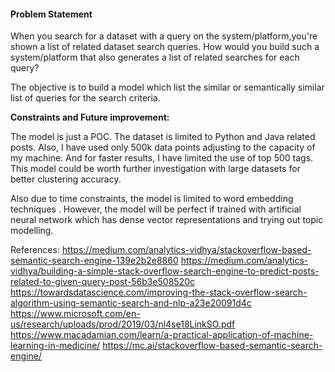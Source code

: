 <h4> Problem Statement </h4>
<p>
When you search for a dataset with a query on the system/platform,you're shown a list of related dataset search queries. How would you build such a system/platform that also generates a list of related searches for each query? 
</p>

The objective is to build a model which list the similar or semantically similar list of queries for the search criteria. 

**Constraints and Future improvement:**

The model is just a POC. The dataset is limited to Python and Java related posts. Also, I have used only 500k data points adjusting to the capacity of my machine. And for faster results, I have limited the use of top 500 tags. This model could be worth further investigation with large datasets for better clustering accuracy.

Also due to time constraints, the model is limited to word embedding techniques . However, the model will be perfect if trained with artificial neural network which has dense vector representations and trying out topic modelling.

 References:
 https://medium.com/analytics-vidhya/stackoverflow-based-semantic-search-engine-139e2b2e8860 
 https://medium.com/analytics-vidhya/building-a-simple-stack-overflow-search-engine-to-predict-posts-related-to-given-query-post-56b3e508520c
 https://towardsdatascience.com/improving-the-stack-overflow-search-algorithm-using-semantic-search-and-nlp-a23e20091d4c
 https://www.microsoft.com/en-us/research/uploads/prod/2019/03/nl4se18LinkSO.pdf
 https://www.macadamian.com/learn/a-practical-application-of-machine-learning-in-medicine/
 https://mc.ai/stackoverflow-based-semantic-search-engine/
